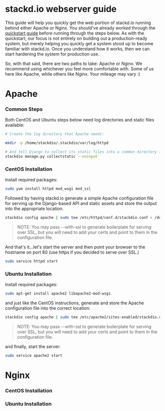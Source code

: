 # stackd.io webserver guide

This guide will help you quickly get the web portion of stackd.io running behind either Apache or Nginx. You should've already worked through the [quickstart guide](quickstart.md) before running through the steps below. As with the quickstart, our focus is not entirely on building out a production-ready system, but merely helping you quickly get a system stood up to become familiar with stackd.io. Once you understand how it works, then we can start hardening the system for production use.

So, with that said, there are two paths to take: Apache or Nginx. We recommend using whichever you feel more comfortable with. Some of us here like Apache, while others like Nginx. Your mileage may vary :)

# Apache

### Common Steps

Both CentOS and Ubuntu steps below need log directories and static files available:

```bash
# Create the log directory that Apache needs:

mkdir -p /home/stackdio/.stackdio/var/log/httpd

# And tell Django to collect its static files into a common directory for Apache
stackdio manage.py collectstatic --noinput
```

### CentOS Installation

Install required packages:

```bash
sudo yum install httpd mod_wsgi mod_ssl
```

Followed by having stackd.io generate a simple Apache configuration file for serving up the Django-based API and static assets and store the output into the appropriate location.

```bash
stackdio config apache | sudo tee /etc/httpd/conf.d/stackdio.conf > /dev/null
```

> NOTE: You may pass --with-ssl to generate boilerplate for serving over SSL, but you will need to add your certs and point to them in the configuration file.

And that's it...let's start the server and then point your browser to the hostname on port 80 (use https if you decided to serve over SSL.)

```bash
sudo service httpd start
```

### Ubuntu Installation

Install required packages:

```bash
sudo apt-get install apache2 libapache2-mod-wsgi
```

and just like the CentOS instructions, generate and store the Apache configuration file into the correct location:

```bash
stackdio config apache | sudo tee /etc/apache2/sites-enabled/stackdio.conf > /dev/null
```

> NOTE: You may pass --with-ssl to generate boilerplate for serving over SSL, but you will need to add your certs and point to them in the configuration file.

and finally, start the server:

```bash
sudo service apache2 start
```

# Nginx

### CentOS Installation

### Ubuntu Installation
